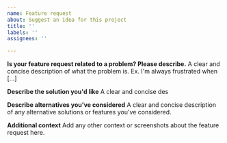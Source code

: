 ```yaml
---
name: Feature request
about: Suggest an idea for this project
title: ''
labels: ''
assignees: ''

---
```


**Is your feature request related to a problem? Please describe.**
A clear and concise description of what the problem is. Ex. I'm always frustrated when [...]

**Describe the solution you'd like**
A clear and concise des

**Describe alternatives you've considered**
A clear and concise description of any alternative solutions or features you've considered.

**Additional context**
Add any other context or screenshots about the feature request here.

